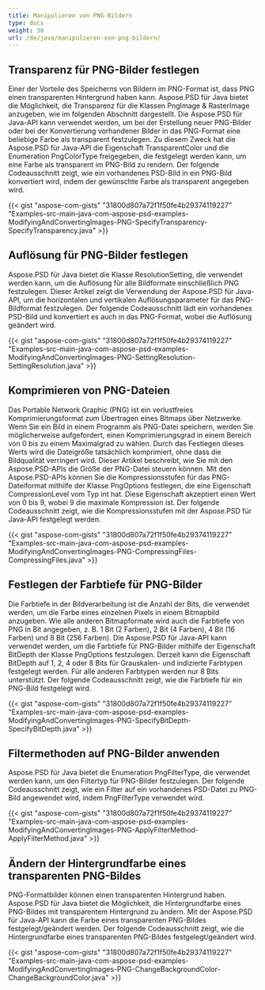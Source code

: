 ```yaml
---
title: Manipulieren von PNG-Bildern
type: docs
weight: 30
url: /de/java/manipulieren-von-png-bildern/
---
```


## **Transparenz für PNG-Bilder festlegen**
Einer der Vorteile des Speicherns von Bildern im PNG-Format ist, dass PNG einen transparenten Hintergrund haben kann. Aspose.PSD für Java bietet die Möglichkeit, die Transparenz für die Klassen PngImage & RasterImage anzugeben, wie im folgenden Abschnitt dargestellt. Die Aspose.PSD für Java-API kann verwendet werden, um bei der Erstellung neuer PNG-Bilder oder bei der Konvertierung vorhandener Bilder in das PNG-Format eine beliebige Farbe als transparent festzulegen. Zu diesem Zweck hat die Aspose.PSD für Java-API die Eigenschaft TransparentColor und die Enumeration PngColorType freigegeben, die festgelegt werden kann, um eine Farbe als transparent im PNG-Bild zu rendern. Der folgende Codeausschnitt zeigt, wie ein vorhandenes PSD-Bild in ein PNG-Bild konvertiert wird, indem der gewünschte Farbe als transparent angegeben wird.


{{< gist "aspose-com-gists" "31800d807a72f1f50fe4b29374119227" "Examples-src-main-java-com-aspose-psd-examples-ModifyingAndConvertingImages-PNG-SpecifyTransparency-SpecifyTransparency.java" >}}
## **Auflösung für PNG-Bilder festlegen**
Aspose.PSD für Java bietet die Klasse ResolutionSetting, die verwendet werden kann, um die Auflösung für alle Bildformate einschließlich PNG festzulegen. Dieser Artikel zeigt die Verwendung der Aspose.PSD für Java-API, um die horizontalen und vertikalen Auflösungsparameter für das PNG-Bildformat festzulegen. Der folgende Codeausschnitt lädt ein vorhandenes PSD-Bild und konvertiert es auch in das PNG-Format, wobei die Auflösung geändert wird.


{{< gist "aspose-com-gists" "31800d807a72f1f50fe4b29374119227" "Examples-src-main-java-com-aspose-psd-examples-ModifyingAndConvertingImages-PNG-SettingResolution-SettingResolution.java" >}}
## **Komprimieren von PNG-Dateien**
Das Portable Network Graphic (PNG) ist ein verlustfreies Komprimierungsformat zum Übertragen eines Bitmaps über Netzwerke. Wenn Sie ein Bild in einem Programm als PNG-Datei speichern, werden Sie möglicherweise aufgefordert, einen Komprimierungsgrad in einem Bereich von 0 bis zu einem Maximalgrad zu wählen. Durch das Festlegen dieses Werts wird die Dateigröße tatsächlich komprimiert, ohne dass die Bildqualität verringert wird. Dieser Artikel beschreibt, wie Sie mit den Aspose.PSD-APIs die Größe der PNG-Datei steuern können. Mit den Aspose.PSD-APIs können Sie die Kompressionsstufen für das PNG-Dateiformat mithilfe der Klasse PngOptions festlegen, die eine Eigenschaft CompressionLevel vom Typ int hat. Diese Eigenschaft akzeptiert einen Wert von 0 bis 9, wobei 9 die maximale Kompression ist. Der folgende Codeausschnitt zeigt, wie die Kompressionsstufen mit der Aspose.PSD für Java-API festgelegt werden.


{{< gist "aspose-com-gists" "31800d807a72f1f50fe4b29374119227" "Examples-src-main-java-com-aspose-psd-examples-ModifyingAndConvertingImages-PNG-CompressingFiles-CompressingFiles.java" >}}
## **Festlegen der Farbtiefe für PNG-Bilder**
Die Farbtiefe in der Bildverarbeitung ist die Anzahl der Bits, die verwendet werden, um die Farbe eines einzelnen Pixels in einem Bitmapbild anzugeben. Wie alle anderen Bitmapformate wird auch die Farbtiefe von PNG in Bit angegeben, z. B. 1 Bit (2 Farben), 2 Bit (4 Farben), 4 Bit (16 Farben) und 8 Bit (256 Farben). Die Aspose.PSD für Java-API kann verwendet werden, um die Farbtiefe für PNG-Bilder mithilfe der Eigenschaft BitDepth der Klasse PngOptions festzulegen. Derzeit kann die Eigenschaft BitDepth auf 1, 2, 4 oder 8 Bits für Grauskalen- und indizierte Farbtypen festgelegt werden. Für alle anderen Farbtypen werden nur 8 Bits unterstützt. Der folgende Codeausschnitt zeigt, wie die Farbtiefe für ein PNG-Bild festgelegt wird.


{{< gist "aspose-com-gists" "31800d807a72f1f50fe4b29374119227" "Examples-src-main-java-com-aspose-psd-examples-ModifyingAndConvertingImages-PNG-SpecifyBitDepth-SpecifyBitDepth.java" >}}
## **Filtermethoden auf PNG-Bilder anwenden**
Aspose.PSD für Java bietet die Enumeration PngFilterType, die verwendet werden kann, um den Filtertyp für PNG-Bilder festzulegen. Der folgende Codeausschnitt zeigt, wie ein Filter auf ein vorhandenes PSD-Datei zu PNG-Bild angewendet wird, indem PngFilterType verwendet wird.


{{< gist "aspose-com-gists" "31800d807a72f1f50fe4b29374119227" "Examples-src-main-java-com-aspose-psd-examples-ModifyingAndConvertingImages-PNG-ApplyFilterMethod-ApplyFilterMethod.java" >}}
## **Ändern der Hintergrundfarbe eines transparenten PNG-Bildes**
PNG-Formatbilder können einen transparenten Hintergrund haben. Aspose.PSD für Java bietet die Möglichkeit, die Hintergrundfarbe eines PNG-Bildes mit transparentem Hintergrund zu ändern. Mit der Aspose.PSD für Java-API kann die Farbe eines transparenten PNG-Bildes festgelegt/geändert werden. Der folgende Codeausschnitt zeigt, wie die Hintergrundfarbe eines transparenten PNG-Bildes festgelegt/geändert wird.


{{< gist "aspose-com-gists" "31800d807a72f1f50fe4b29374119227" "Examples-src-main-java-com-aspose-psd-examples-ModifyingAndConvertingImages-PNG-ChangeBackgroundColor-ChangeBackgroundColor.java" >}}
